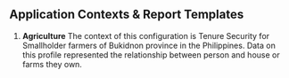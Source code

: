 ## Application Contexts & Report Templates

1. **Agriculture**
	The context of this configuration is Tenure Security for Smallholder farmers of Bukidnon province in the Philippines. Data on this profile represented the relationship between person and house or farms they own.